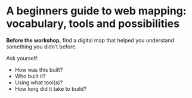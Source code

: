 # A beginners guide to web mapping: vocabulary, tools and possibilities  

**Before the workshop,** find a digital map that helped you understand something you didn’t before. 

Ask yourself:  
- How was this built?  
- Who built it?  
- Using what tool(s)?  
- How long did it take to build?  
